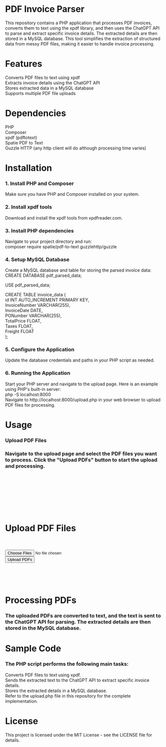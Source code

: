 # PDF Invoice Parser
This repository contains a PHP application that processes PDF invoices, converts them to text using the xpdf library, and then uses the ChatGPT API to parse and extract specific invoice details. The extracted details are then stored in a MySQL database. This tool simplifies the extraction of structured data from messy PDF files, making it easier to handle invoice processing.

# Features
Converts PDF files to text using xpdf <br>
Extracts invoice details using the ChatGPT API <br>
Stores extracted data in a MySQL database<br>
Supports multiple PDF file uploads<br>

# Dependencies
PHP<br>
Composer<br>
xpdf (pdftotext)<br>
Spatie PDF to Text<br>
Guzzle HTTP (any http client will do although processing time varies)<br>

# Installation
### 1. Install PHP and Composer
Make sure you have PHP and Composer installed on your system.

### 2. Install xpdf tools
Download and install the xpdf tools from xpdfreader.com.

### 3. Install PHP dependencies
Navigate to your project directory and run:<br>
composer require spatie/pdf-to-text guzzlehttp/guzzle

### 4. Setup MySQL Database
Create a MySQL database and table for storing the parsed invoice data:<br>
CREATE DATABASE pdf_parsed_data;

USE pdf_parsed_data;

CREATE TABLE invoice_data (<br>
    id INT AUTO_INCREMENT PRIMARY KEY,<br>
    InvoiceNumber VARCHAR(255),<br>
    InvoiceDate DATE,<br>
    PONumber VARCHAR(255),<br>
    TotalPrice FLOAT,<br>
    Taxes FLOAT,<br>
    Freight FLOAT<br>
);<br>

### 5. Configure the Application
Update the database credentials and paths in your PHP script as needed.

### 6. Running the Application
Start your PHP server and navigate to the upload page. Here is an example using PHP's built-in server:<br>
php -S localhost:8000<br>
Navigate to http://localhost:8000/upload.php in your web browser to upload PDF files for processing.

# Usage
### Upload PDF Files
### Navigate to the upload page and select the PDF files you want to process. Click the "Upload PDFs" button to start the upload and processing.
<!DOCTYPE html><br>
<html lang="en"><br>
<head><br>
    <meta charset="UTF-8"><br>
    <title>Upload PDF Files</title><br>
</head><br>
<body><br>
    <h1>Upload PDF Files</h1><br>
    <form action="upload.php" method="post" enctype="multipart/form-data"><br>
        <input type="file" name="pdfFiles[]" multiple accept=".pdf"><br>
        <button type="submit">Upload PDFs</button><br>
    </form><br>
</body><br>
</html><br>

# Processing PDFs
### The uploaded PDFs are converted to text, and the text is sent to the ChatGPT API for parsing. The extracted details are then stored in the MySQL database.

# Sample Code
### The PHP script performs the following main tasks:

Converts PDF files to text using xpdf.<br>
Sends the extracted text to the ChatGPT API to extract specific invoice details.<br>
Stores the extracted details in a MySQL database.<br>
Refer to the upload.php file in this repository for the complete implementation.<br>

# License
This project is licensed under the MIT License - see the LICENSE file for details.

